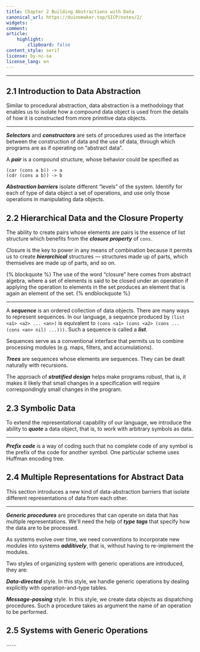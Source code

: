 ```yaml
---
title: Chapter 2 Building Abstractions with Data
canonical_url: https://duinomaker.top/SICP/notes/2/
widgets:
comment:
article:
    highlight:
        clipboard: false
content_style: serif
license: by-nc-sa
license_lang: en
---
```


---

## 2.1 Introduction to Data Abstraction

<div class="foreword">

Similar to procedural abstraction, data abstraction is a methodology that enables us to isolate how a compound data object is used from the details of how it is constructed from more primitive data objects.
</div>

---

***Selectors*** and ***constructors*** are sets of procedures used as the interface between the construction of data and the use of data, through which programs are as if operating on “abstract data”.

A ***pair*** is a compound structure, whose behavior could be specified as

    (car (cons a b)) -> a
    (cdr (cons a b)) -> b

<!-- Procedural representations of data will play a central role in our programming repertoire. This style of programming is often called ***message passing***, and in Chapter 3 it will be used as a basic tool to address the issues of modeling and simulation. -->

***Abstraction barriers*** isolate different “levels” of the system. Identify for each of type of data object a set of operations, and use only those operations in manipulating data objects.

## 2.2 Hierarchical Data and the Closure Property

<div class="foreword has-mb-5">

The ability to create pairs whose elements are pairs is the essence of list structure which benefits from the <strong><em>closure property</em></strong> of <code>cons</code>&hairsp;.

Closure is the key to power in any means of combination because it permits us to create <strong><em>hierarchical</em></strong> structures — structures made up of parts, which themselves are made up of parts, and so on.
</div>

{% blockquote %}
The use of the word “closure” here comes from abstract algebra, where a set of elements is said to be closed under an operation if applying the operation to elements in the set produces an element that is again an element of the set.
{% endblockquote %}

---

A ***sequence*** is an ordered collection of data objects. There are many ways to represent sequences. In our language, a sequence produced by `(list <a1> <a2> ... <an>)` is equivalent to `(cons <a1> (cons <a2> (cons ... (cons <an> nil) ...)))`&hairsp;. Such a sequence is called a ***list***.

Sequences serve as a conventional interface that permits us to combine processing modules (e.g. maps, filters, and accumulations).

***Trees*** are sequences whose elements are sequences. They can be dealt naturally with recursions.

<!-- The use of ***conventional interfaces*** is a powerful design principle for working with tree structures. In this way, lists are operated on as if they were “signals,” and the program concentrate on the “signals” that flow from one stage in the process to the next. -->

The approach of ***stratified design*** helps make programs robust, that is, it makes it likely that small changes in a specification will require correspondingly small changes in the program.

## 2.3 Symbolic Data

<div class="foreword">

To extend the representational capability of our language, we introduce the ability to ***quote*** a data object, that is, to work with arbitrary symbols as data.
</div>

---

***Prefix code*** is a way of coding such that no complete code of any symbol is the prefix of the code for another symbol. One particular scheme uses Huffman encoding tree.

## 2.4 Multiple Representations for Abstract Data

<div class="foreword">

This section introduces a new kind of data-abstraction barriers that isolate different representations of data from each other.
</div>

---

***Generic procedures*** are procedures that can operate on data that has multiple representations. We'll need the help of ***type tags*** that specify how the data are to be processed.

As systems evolve over time, we need conventions to incorporate new modules into systems ***additively***, that is, without having to re-implement the modules.

Two styles of organizing system with generic operations are introduced, they are:

***Data-directed*** style. In this style, we handle generic operations by dealing explicitly with operation-and-type tables.

***Message-passing*** style. In this style, we create data objects as dispatching procedures. Such a procedure takes as argument the name of an operation to be performed.

## 2.5 Systems with Generic Operations

$\cdots\cdots$